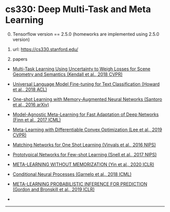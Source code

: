 # cs330: Deep Multi-Task and Meta Learning

0. Tensorflow version == 2.5.0 (homeworks are implemented using 2.5.0 version)

1. url: https://cs330.stanford.edu/

2. papers

- [Multi-Task Learning Using Uncertainty to Weigh Losses for Scene Geometry and Semantics (Kendall et al., 2018 CVPR)](https://arxiv.org/pdf/1705.07115.pdf)

- [Universal Language Model Fine-tuning for Text Classification (Howard et al., 2018 ACL)](https://arxiv.org/pdf/1801.06146.pdf)

- [One-shot Learning with Memory-Augmented Neural Networks (Santoro et al., 2016 arXiv)](https://arxiv.org/pdf/1605.06065.pdf)

- [Model-Agnostic Meta-Learning for Fast Adaptation of Deep Networks (Finn et al., 2017 ICML)](https://arxiv.org/pdf/1703.03400.pdf)

- [Meta-Learning with Differentiable Convex Optimization (Lee et al., 2019 CVPR)](https://arxiv.org/pdf/1904.03758.pdf)

- [Matching Networks for One Shot Learning (Vinyals et al., 2016 NIPS)](https://arxiv.org/pdf/1606.04080.pdf)

- [Prototypical Networks for Few-shot Learning (Snell et al., 2017 NIPS)](https://arxiv.org/pdf/1703.05175.pdf)

- [META-LEARNING WITHOUT MEMORIZATION (Yin et al., 2020 ICLR)](https://arxiv.org/pdf/1912.03820.pdf)

- [Conditional Neural Processes (Garnelo et al., 2018 ICML)](https://arxiv.org/pdf/1807.01613.pdf)

- [META-LEARNING PROBABILISTIC INFERENCE FOR PREDICTION (Gordon and Bronskill et al., 2019 ICLR)](https://arxiv.org/pdf/1805.09921.pdf)

- 

---

